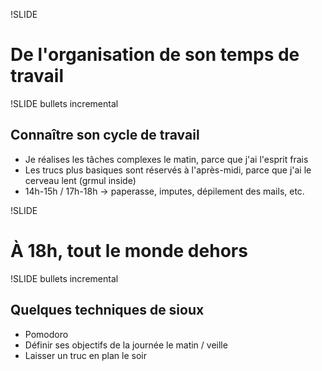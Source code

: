!SLIDE

# De l'organisation de son temps de travail #

!SLIDE bullets incremental

## Connaître son cycle de travail ##

* Je réalises les tâches complexes le matin, parce que j'ai l'esprit frais
* Les trucs plus basiques sont réservés à l'après-midi, parce que j'ai le cerveau lent (grmul inside)
* 14h-15h / 17h-18h -> paperasse, imputes, dépilement des mails, etc.

!SLIDE

# À 18h, tout le monde dehors #

!SLIDE bullets incremental

## Quelques techniques de sioux ##

* Pomodoro
* Définir ses objectifs de la journée le matin / veille
* Laisser un truc en plan le soir
